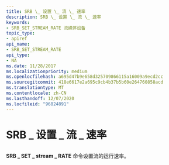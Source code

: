 ```yaml
---
title: SRB \_ 设置 \_ 流 \_ 速率
description: SRB \_ 设置 \_ 流 \_ 速率
keywords:
- SRB_SET_STREAM_RATE 流媒体设备
topic_type:
- apiref
api_name:
- SRB_SET_STREAM_RATE
api_type:
- NA
ms.date: 11/28/2017
ms.localizationpriority: medium
ms.openlocfilehash: a695d47b9e658d325709866115a16009a9ecd2cc
ms.sourcegitcommit: 418e6617e2a695c9cb4b37b5b60e264760858acd
ms.translationtype: MT
ms.contentlocale: zh-CN
ms.lasthandoff: 12/07/2020
ms.locfileid: "96824891"
---
```

# <a name="srb_set_stream_rate"></a>SRB \_ 设置 \_ 流 \_ 速率


## <span id="ddk_srb_set_stream_rate_ks"></span><span id="DDK_SRB_SET_STREAM_RATE_KS"></span>


**SRB \_ SET \_ stream \_ RATE** 命令设置流的运行速率。

 

 





